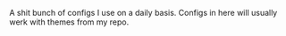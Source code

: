 A shit bunch of configs I use on a daily basis. Configs in here will usually werk with themes from my repo.
